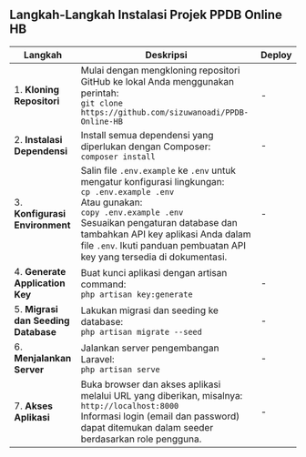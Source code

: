## Langkah-Langkah Instalasi Projek PPDB Online HB

| **Langkah** | **Deskripsi** | **Deploy** |
|-------------|---------------|------------|
| 1. **Kloning Repositori** | Mulai dengan mengkloning repositori GitHub ke lokal Anda menggunakan perintah: <br> ``` git clone https://github.com/sizuwanoadi/PPDB-Online-HB ``` | - |
| 2. **Instalasi Dependensi** | Install semua dependensi yang diperlukan dengan Composer: <br> ``` composer install ``` | - |
| 3. **Konfigurasi Environment** | Salin file `.env.example` ke `.env` untuk mengatur konfigurasi lingkungan: <br> ``` cp .env.example .env ``` <br> Atau gunakan: <br> ``` copy .env.example .env ``` <br> Sesuaikan pengaturan database dan tambahkan API key aplikasi Anda dalam file `.env`. Ikuti panduan pembuatan API key yang tersedia di dokumentasi. | - |
| 4. **Generate Application Key** | Buat kunci aplikasi dengan artisan command: <br> ``` php artisan key:generate ``` | - |
| 5. **Migrasi dan Seeding Database** | Lakukan migrasi dan seeding ke database: <br> ``` php artisan migrate --seed ``` | - |
| 6. **Menjalankan Server** | Jalankan server pengembangan Laravel: <br> ``` php artisan serve ``` | - |
| 7. **Akses Aplikasi** | Buka browser dan akses aplikasi melalui URL yang diberikan, misalnya: <br> ``` http://localhost:8000 ``` <br> Informasi login (email dan password) dapat ditemukan dalam seeder berdasarkan role pengguna. | - |
